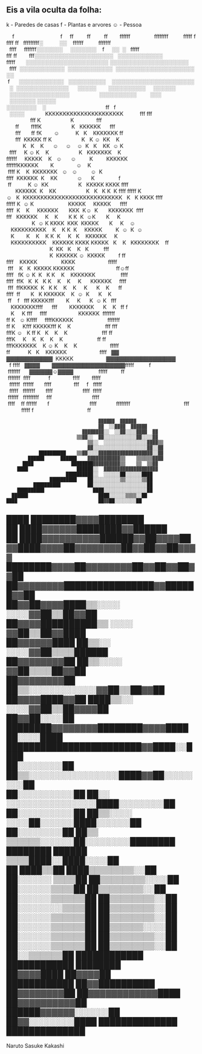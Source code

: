Eis a vila oculta da folha:
---
k - Paredes de casas
f - Plantas e arvores
☺ - Pessoa

    f                               f     ff         ff     
   ff        ffffff                ffffffff          fffff f
ffff ff   fffffffff░           ░░    ffffff          fffffff
  ffff     fffffff░░░░░░░     ░░░░░░░    f     ░░  ░   fffff
fff ff        fff░░░░░░░░░░░░░░░░░░░░░   ░░░░░░░░░░░░       
fffff       ░░░░░░░░░░░░░░░░░░░░░░ ░░░░░░░░░░░░░░░░░░░░░    
  ffff  ░░░░░░░░░░░░  ░░░░░░░░░░░░  ░░░░░░░░░░░░░░░░░░░░░ ░░
 f      ░░░░░░░░░░░░   ░░░░░░░░░░    ░░░░░░░░░░░░░░░░░░░░░░ 
  ░  ░░░░░░░░░░░░░░      ░░░░░        ░░░░░░░░░░     ░░░░░░ 
  ░░░░░░░░░░░░░░░░                    ░░░░░░░░░░         ░░░
  ░░░░░░░ ░░░░░                                             
░░░░░░░░    ░                                        ff   f 
  ░░░░              KKKKKKKKKKKKKKKKKKKKKK           fff fff
                fff K                    K               fff
      ff        ffffK                    K   KKKKKK      fff
      fff       ff fK        ☺           K   K    KKKKKKK ff
      fff  KKKKK ff K                    K   K ☺  KK    K   
           K   K    K      ☺     ☺    ☺  K   K    KK  ☺ K   
  ffff     K ☺ K    K                    K   KKKKKKK    K   
ffffff     KKKKK    K   ☺      ☺         K         KKKKKK   
ffffffKKKKKK        K               ☺    K                  
 ffff K    K  KKKKKKK   ☺   ☺         ☺  K                  
ffff  KKKKKK  K    KK             ☺      K                f 
 ff           K ☺  KK                    K   KKKKK KKKK ffff
      KKKKKK  K    KK                    K   K   K K  K ffff
fffff K☺   K  KKKKKKKKKKKKKKKKKKKKKKKKKKKK   K   K KKKK ffff
fffff K  ☺ K                       KKKKK     KKKKK      ffff
ffff  K    K     KKKKKK       KKK  K☺  K       KKKKKKK  ffff
fff   KKKKKK     K    K       K K  K  ☺K       K     K      
                 K  ☺ K KKKK  KKK  KKKKK       K     K    ☺ 
   KKKKKKKKKK    K    K K  K     KKKKK         K  ☺  K  ☺   
   K        K    K    K K  K     K   K    KKKKKK     K      
   KKKKKKKKKK    KKKKKK KKKK KKKKK   K    K   KKKKKKKK    ff
                             K  KK   K    K   K          fff
                             K  KKKKKK ☺  KKKKK         f ff
ffff    KKKKK                KKKK                      fffff
 fff    K   K  KKKKK KKKKKK                            ff☺ff
ffff   fK ☺ K  K   K K    K    KKKKKKK                 ffff 
ffff  ffK   K  K   K K    K    K     K      KKKKKK     ffff 
 fff  ffKKKKK  K   K K    K    K     K      K    K      ff  
ffff  ff       K   K KKKKKK    K  ☺  K      K    K          
 ff    f   fff KKKKKfff        K     K      K  ☺ K   fff    
   KKKKKKKffff      fff        KKKKKKK      K    K   ff f   
   K     K fff     ffff                     KKKKKK  fffffff 
ff K   ☺ Kffff     ffffKKKKKK                       fffffff 
ff K     Kfff KKKKKfff K    K                       fff fff 
fffK ☺   K ff K   K    K    K                       fff ff  
fffK     K    K   K    K    K                       ff ff   
fffKKKKKKK    K ☺ K    K    K                      fffff    
ff            K   K    KKKKKK                      ffff   ▓▓              
▓▓▓▓▓▓▓▓▓▓▓▓  KKKKK                      ▓▓▓▓▓▓▓▓▓▓▓▓▓▓▓▓▓▓ 
  f ffff   ▓▓▓▓        ▓▓▓▓▓▓▓▓▓▓▓▓▓▓▓▓▓▓▓fffff          f  
 fffffff      ▓▓▓▓▓▓☺▓▓▓▓                 fffff         ff  
 fffffff  ffff            f               ffff        fffff 
  ffffff  ffffff       ffff               fff     f   fffff 
  fffff   fffffff       ffff                    ffff  fffff 
 ffffff   fffffffff     fff                           ffff  
 ffff    ff ffffff       f                           ffff   
         ffffffff                                    fff    
          fffff f                                    ff     
                                                                                  
                                                                                    
                                                                                    
                                      ▓▓▓▓▓▓  ▓▓▓▓▓▓                                
                                      ▓▓  ░░▓▓▓▓  ▓▓▓▓▓▓                            
                                ▓▓▓▓▓▓▓▓░░  ░░▓▓░░░░▓▓▓▓  ▓▓                        
                              ▒▒▓▓░░  ▓▓░░░░░░░░░░░░▓▓░░░░▓▓                        
                                  ▒▒░░  ░░░░░░░░░░░░░░░░▓▓▓▓▒▒                      
                                  ▓▓░░░░░░░░░░░░░░░░░░░░▓▓░░▓▓                      
                ██████████    ▒▒▓▓░░░░▓▓▓▓▓▓▓▓▓▓▓▓▓▓▓▓▓▓▓▓░░▓▓                      
            ██████      ██████    ▓▓▓▓▓▓▓▓▓▓▓▓▒▒    ▒▒▒▒▒▒▓▓▓▓                      
          ████              ████████▓▓▓▓▓▓▓▓▓▓▒▒    ▒▒  ▒▒▓▓                        
        ████                  ██████░░  ▓▓▓▓▓▓▓▓▓▓▓▓▓▓▓▓▓▓▓▓                        
                          ██████████░░  ░░░░░░██░░░░░░████                          
                    ██████████    ██░░░░░░░░░░▒▒░░░░░░▒▒██                          
              ██████████          ██░░░░░░░░░░░░░░░░░░░░██                          
        ██████████                  ████░░░░░░░░░░░░░░░░██                          
      ██████                          ████░░░░░░▒▒▒▒░░██                            
    ████                              ██▓▓██░░░░░░░░██                              
  ████                          ████████▓▓▓▓████████                                
  ██                          ████▓▓▓▓▓▓████████▓▓██████                            
  ██                        ████▓▓▓▓▓▓▓▓▓▓██████▓▓██▓▓▓▓██                          
                          ▓▓████▓▓▓▓██▓▓▓▓▓▓▓▓██▓▓██▓▓██▓▓▓▓                        
                        ████████▓▓▓▓██▓▓▓▓▓▓▓▓██▓▓██▓▓██▓▓██                        
                      ██▓▓▓▓▓▓▓▓████████████████▓▓██████▓▓██                        
                      ██▓▓██▓▓▓▓████▒▒░░░░  ░░░░▓▓██▒▒██▓▓██                        
                    ██▓▓▓▓██████████▒▒  ░░░░    ▓▓██▒▒██▓▓████                      
                    ██▓▓▓▓▓▓████  ██▒▒░░    ░░░░▓▓██▒▒▒▒██████                      
                  ██▓▓▓▓▓▓▓▓██    ██▒▒░░░░      ▓▓██▒▒▒▒██▓▓██                      
                  ██▓▓▓▓▓▓▓▓██    ██▒▒░░░░░░░░░░░░▓▓██▒▒██▓▓██                      
                ██▓▓▓▓████▓▓██    ████▒▒░░    ░░░░▓▓██▒▒██▓▓▓▓██                    
                ██▓▓██░░░░██        ████████▓▓▓▓▓▓▓▓████████▓▓▓▓████                
                  ██░░░░████        ████████████████████████▓▓████░░████            
                ██░░░░░░░░██        ██▒▒░░░░░░░░░░░░░░░░████▓▓██░░░░░░░░██          
                ██░░░░░░░░░░██      ██░░    ░░░░░░░░░░░░░░░░████░░░░░░░░██          
                ██░░░░░░░░░░██      ██▒▒░░░░    ░░░░██░░░░░░████░░░░░░██            
                ██░░░░░░░░██      ██▒▒  ▒▒▒▒▒▒░░░░░░██░░░░░░░░████████              
                  ████████        ██████    ▒▒▒▒████░░████░░░░██                    
                                  ██    ████▒▒██  ████▒▒▒▒▒▒▒▒░░██                  
                                ██░░░░░░  ▒▒▒▒██    ██▒▒▒▒▒▒▒▒░░░░██                
                                ██░░░░░░▒▒▒▒██        ██▒▒▒▒▒▒▒▒░░██                
                              ██░░░░░░▒▒▒▒▒▒██        ██▒▒▒▒▒▒▒▒░░██                
                            ██░░░░░░░░▒▒▒▒██            ██▒▒▒▒▒▒▒▒░░██              
                            ██░░░░░░▒▒▒▒▒▒██            ██▒▒▒▒▒▒▒▒░░██              
                          ██░░░░░░▒▒▒▒▒▒██              ██▒▒▒▒▒▒░░░░██              
                        ██░░░░░░▒▒▒▒▒▒██                ██▒▒▒▒▒▒▒▒░░██              
                        ██░░░░░░▒▒▒▒▒▒██                ██▒▒▒▒▒▒▒▒░░██              
                          ██░░▒▒▒▒▒▒██                    ████████████              
                        ████████████                        ████████                
                        ██▓▓▓▓████                          ██▓▓▓▓██                
                      ████████████                        ██▓▓██████████            
                    ██▓▓▓▓▓▓▓▓██                          ██▓▓▓▓▓▓▓▓▓▓▓▓████        
                  ██▓▓▓▓▓▓▓▓▓▓██                          ██████▓▓▓▓▓▓░░░░░░██      
                ██▓▓░░░░░░░░████                                ██████████████      
                ██████████████                                                      
---------------------------------------------------------------------------------
Naruto
Sasuke
Kakashi